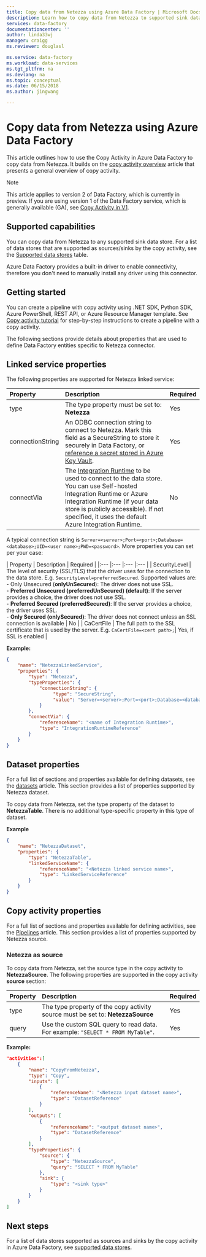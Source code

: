 ```yaml
---
title: Copy data from Netezza using Azure Data Factory | Microsoft Docs
description: Learn how to copy data from Netezza to supported sink data stores by using a copy activity in an Azure Data Factory pipeline.
services: data-factory
documentationcenter: ''
author: linda33wj
manager: craigg
ms.reviewer: douglasl

ms.service: data-factory
ms.workload: data-services
ms.tgt_pltfrm: na
ms.devlang: na
ms.topic: conceptual
ms.date: 06/15/2018
ms.author: jingwang

---
```

# Copy data from Netezza using Azure Data Factory 

This article outlines how to use the Copy Activity in Azure Data Factory to copy data from Netezza. It builds on the [copy activity overview](copy-activity-overview.md) article that presents a general overview of copy activity.

> [!NOTE]
> This article applies to version 2 of Data Factory, which is currently in preview. If you are using version 1 of the Data Factory service, which is generally available (GA), see [Copy Activity in V1](v1/data-factory-data-movement-activities.md).

## Supported capabilities

You can copy data from Netezza to any supported sink data store. For a list of data stores that are supported as sources/sinks by the copy activity, see the [Supported data stores](copy-activity-overview.md#supported-data-stores-and-formats) table.

Azure Data Factory provides a built-in driver to enable connectivity, therefore you don't need to manually install any driver using this connector.

## Getting started

You can create a pipeline with copy activity using .NET SDK, Python SDK, Azure PowerShell, REST API, or Azure Resource Manager template. See [Copy activity tutorial](quickstart-create-data-factory-dot-net.md) for step-by-step instructions to create a pipeline with a copy activity.

The following sections provide details about properties that are used to define Data Factory entities specific to Netezza connector.

## Linked service properties

The following properties are supported for Netezza linked service:

| Property | Description | Required |
|:--- |:--- |:--- |
| type | The type property must be set to: **Netezza** | Yes |
| connectionString | An ODBC connection string to connect to Netezza. Mark this field as a SecureString to store it securely in Data Factory, or [reference a secret stored in Azure Key Vault](store-credentials-in-key-vault.md). | Yes |
| connectVia | The [Integration Runtime](concepts-integration-runtime.md) to be used to connect to the data store. You can use Self-hosted Integration Runtime or Azure Integration Runtime (if your data store is publicly accessible). If not specified, it uses the default Azure Integration Runtime. |No |

A typical connection string is `Server=<server>;Port=<port>;Database=<database>;UID=<user name>;PWD=<password>`. More properties you can set per your case:

| Property | Description | Required |
|:--- |:--- |:--- |:--- |
| SecurityLevel | The level of security (SSL/TLS) that the driver uses for the connection to the data store. E.g. `SecurityLevel=preferredSecured`. Supported values are:<br/>- Only Unsecured (**onlyUnSecured**): The driver does not use SSL.<br/>- **Preferred Unsecured (preferredUnSecured) (default)**: If the server provides a choice, the driver does not use SSL. <br/>- **Preferred Secured (preferredSecured)**: If the server provides a choice, the driver uses SSL. <br/>- **Only Secured (onlySecured)**: The driver does not connect unless an SSL connection is available | No |
| CaCertFile | The full path to the SSL certificate that is used by the server. E.g. `CaCertFile=<cert path>;`| Yes, if SSL is enabled |

**Example:**

```json
{
    "name": "NetezzaLinkedService",
    "properties": {
        "type": "Netezza",
        "typeProperties": {
            "connectionString": {
                 "type": "SecureString",
                 "value": "Server=<server>;Port=<port>;Database=<database>;UID=<user name>;PWD=<password>"
            }
        },
        "connectVia": {
            "referenceName": "<name of Integration Runtime>",
            "type": "IntegrationRuntimeReference"
        }
    }
}
```

## Dataset properties

For a full list of sections and properties available for defining datasets, see the [datasets](concepts-datasets-linked-services.md) article. This section provides a list of properties supported by Netezza dataset.

To copy data from Netezza, set the type property of the dataset to **NetezzaTable**. There is no additional type-specific property in this type of dataset.

**Example**

```json
{
    "name": "NetezzaDataset",
    "properties": {
        "type": "NetezzaTable",
        "linkedServiceName": {
            "referenceName": "<Netezza linked service name>",
            "type": "LinkedServiceReference"
        }
    }
}
```

## Copy activity properties

For a full list of sections and properties available for defining activities, see the [Pipelines](concepts-pipelines-activities.md) article. This section provides a list of properties supported by Netezza source.

### Netezza as source

To copy data from Netezza, set the source type in the copy activity to **NetezzaSource**. The following properties are supported in the copy activity **source** section:

| Property | Description | Required |
|:--- |:--- |:--- |
| type | The type property of the copy activity source must be set to: **NetezzaSource** | Yes |
| query | Use the custom SQL query to read data. For example: `"SELECT * FROM MyTable"`. | Yes |

**Example:**

```json
"activities":[
    {
        "name": "CopyFromNetezza",
        "type": "Copy",
        "inputs": [
            {
                "referenceName": "<Netezza input dataset name>",
                "type": "DatasetReference"
            }
        ],
        "outputs": [
            {
                "referenceName": "<output dataset name>",
                "type": "DatasetReference"
            }
        ],
        "typeProperties": {
            "source": {
                "type": "NetezzaSource",
                "query": "SELECT * FROM MyTable"
            },
            "sink": {
                "type": "<sink type>"
            }
        }
    }
]
```

## Next steps
For a list of data stores supported as sources and sinks by the copy activity in Azure Data Factory, see [supported data stores](copy-activity-overview.md#supported-data-stores-and-formats).
